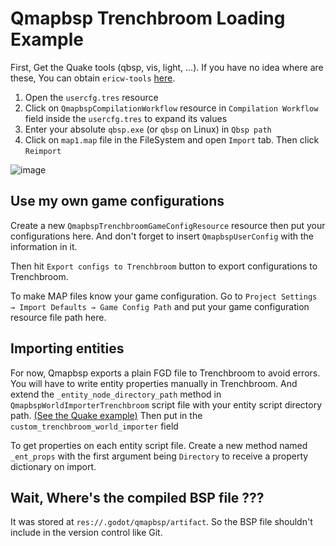 # Qmapbsp Trenchbroom Loading Example
First, Get the Quake tools (qbsp, vis, light, ...). If you have no idea where are these, You can obtain `ericw-tools` [here](https://github.com/ericwa/ericw-tools/releases/).

1. Open the `usercfg.tres` resource
2. Click on `QmapbspCompilationWorkflow` resource in `Compilation Workflow` field inside the `usercfg.tres` to expand its values
3. Enter your absolute `qbsp.exe` (or `qbsp` on Linux) in `Qbsp path`
4. Click on `map1.map` file in the FileSystem and open `Import` tab. Then click `Reimport`

![image](https://user-images.githubusercontent.com/13400398/216836079-c8306dba-3823-41b4-9ec1-1b1ef775b7a8.png)

## Use my own game configurations
Create a new `QmapbspTrenchbroomGameConfigResource` resource then put your configurations here. And don't forget to insert `QmapbspUserConfig` with the information in it.

Then hit `Export configs to Trenchbroom` button to export configurations to Trenchbroom.

To make MAP files know your game configuration. Go to `Project Settings → Import Defaults → Game Config Path` and put your game configuration resource file path here.

## Importing entities
For now, Qmapbsp exports a plain FGD file to Trenchbroom to avoid errors. You will have to write entity properties manually in Trenchbroom. And extend the `_entity_node_directory_path` method in `QmapbspWorldImporterTrenchbroom` script file with your entity script directory path. [(See the Quake example)](https://github.com/gongpha/gdQmapbsp/tree/master/quake1_example/class) Then put in the `custom_trenchbroom_world_importer` field

To get properties on each entity script file. Create a new method named `_ent_props` with the first argument being `Directory` to receive a property dictionary on import.

## Wait, Where's the compiled BSP file ???
It was stored at `res://.godot/qmapbsp/artifact`. So the BSP file shouldn't include in the version control like Git.
